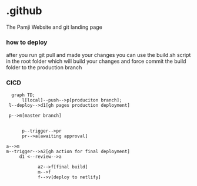 # .github

The Pamji Website and git landing page

### how to deploy 
after you run git pull and made your changes you can use the build.sh script in the root folder which will build your changes and force commit the build folder to the production branch
  

### CICD
```mermaid
  graph TD;
      l[local]--push-->p[produciton branch];
 l--deploy-->d1[gh pages production deployment]

 p-->m[master branch]

     
      p--trigger-->pr
      pr-->a[awaiting approval]

a-->m
m--trigger-->a2[gh action for final deployment]
     d1 <--review-->a
			
			a2-->f[final build]
			m-->f
			f-->v[deploy to netlify]

